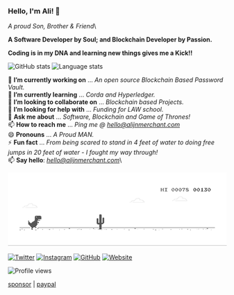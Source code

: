 <!--![Thinker | Coder | Implementer and Everything in between!](https://github.com/alijnmerchant21/alijnmerchant21/blob/master/My%20Movie%201.gif)-->

### Hello, I'm Ali! 👋

*A proud Son, Brother & Friend*\

**A Software Developer by Soul; and Blockchain Developer by Passion.**

**Coding is in my DNA and learning new things gives me a Kick!!**


![GitHub stats](https://github-readme-stats.vercel.app/api?username=revertdata&show_icons=true&count_private=true&hide=contribs&theme=gruvbox)
![Language stats](https://github-readme-stats.vercel.app/api/top-langs/?username=revertdata&layout=compact&theme=gruvbox)

🔭 **I’m currently working on** ... *An open source Blockchain Based Password Vault.*\
🌱 **I’m currently learning** ... *Corda and Hyperledger.*\
👯 **I’m looking to collaborate on** ... *Blockchain based Projects.*\
🤔 **I’m looking for help with** ... *Funding for LAW school.*\
💬 **Ask me about** ... *Software, Blockchain and Game of Thrones!*\
📫 **How to reach me** ... *Ping me @ hello@alijnmerchant.com*\
😄 **Pronouns** ... *A Proud MAN.*\
⚡ **Fun fact** ... *From being scared to stand in 4 feet of water to doing free jumps in 20 feet of water - I fought my way through!*\
📫 **Say hello**: *hello@alijnmerchant.com*\ <br>

![Dino](https://github.com/alijnmerchant21/alijnmerchant21/blob/master/dino.gif)


<a href="https://twitter.com/Ali_the_Curios" target="_blank"><img src="https://raw.githubusercontent.com/arturssmirnovs/arturssmirnovs/master/tw.png" alt="Twitter" width="30"></a>
<a href="https://www.instagram.com/alijnmerchant/" target="_blank"><img src="https://raw.githubusercontent.com/arturssmirnovs/arturssmirnovs/master/ig.png" alt="Instagram" width="30"></a>
<a href="https://github.com/alijnmerchant21" target="_blank"><img src="https://raw.githubusercontent.com/arturssmirnovs/arturssmirnovs/master/git.png" alt="GitHub" width="30"></a>
<a href="https://alijnmerchant.com" target="_blank"><img src="https://raw.githubusercontent.com/arturssmirnovs/arturssmirnovs/master/www.png" alt="Website" width="30"></a>

![Profile views](https://gpvc.arturio.dev/revertdata)

[sponsor](https://github.com/sponsors/revertdata) | [paypal](https://paypal.me/alijnmerchant)
